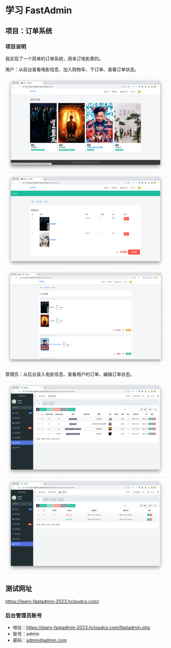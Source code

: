 # 学习 FastAdmin

## 项目：订单系统

### 项目说明

我实现了一个简单的订单系统，用来订电影票的。

用户：从前台查看电影信息、加入购物车、下订单、查看订单状态。

![](./screenshots/home.png)
![](./screenshots/home-cart.png)
![](./screenshots/home-order.png)

管理员：从后台录入电影信息、查看用户的订单、编辑订单状态。

![](./screenshots/admin-movie.png)
![](./screenshots/admin-order.png)

## 测试网址

https://learn-fastadmin-2023.hcloudcs.com/

### 后台管理员账号
 
- 地址：https://learn-fastadmin-2023.hcloudcs.com/fastadmin.php
- 账号：admin
- 密码：admin@admin.com
